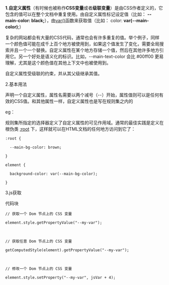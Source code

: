 **1.自定义属性**（有时候也被称作**CSS变量**或者**级联变量**）是由CSS作者定义的，它包含的值可以在整个文档中重复使用。由自定义属性标记设定值（比如： **--main-color: black;**），由[var()](https://developer.mozilla.org/zh-CN/docs/Web/CSS/var)函数来获取值（比如： color: **var(--main-color)**;）

复杂的网站都会有大量的CSS代码，通常也会有许多重复的值。举个例子，同样一个颜色值可能在成千上百个地方被使用到，如果这个值发生了变化，需要全局搜索并且一个一个替换。自定义属性在某个地方存储一个值，然后在其他许多地方引用它。另一个好处是语义化的标识。比如，--main-text-color 会比 #00ff00 更易理解，尤其是这个颜色值在其他上下文中也被使用到。

自定义属性受级联的约束，并从其父级继承其值。

2.基本用法

声明一个自定义属性，属性名需要以两个减号（--）开始，属性值则可以是任何有效的CSS值。和其他属性一样，自定义属性也是写在规则集之内的

eg：

规则集所指定的选择器定义了自定义属性的可见作用域。通常的最佳实践是定义在根伪类 [:root](https://developer.mozilla.org/zh-CN/docs/Web/CSS/:root) 下，这样就可以在HTML文档的任何地方访问到它了：


```
:root {

  --main-bg-color: brown;

}
```


```
element {

  background-color: var(--main-bg-color);

}
```


3.js获取

代码块


```
// 获取一个 Dom 节点上的 CSS 变量

element.style.getPropertyValue("--my-var");

​

// 获取任意 Dom 节点上的 CSS 变量

getComputedStyle(element).getPropertyValue("--my-var");

​

// 修改一个 Dom 节点上的 CSS 变量

element.style.setProperty("--my-var", jsVar + 4);
```
